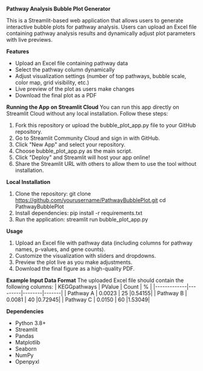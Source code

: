 **Pathway Analysis Bubble Plot Generator**

This is a Streamlit-based web application that allows users to generate interactive bubble plots for pathway analysis. 
Users can upload an Excel file containing pathway analysis results and dynamically adjust plot parameters with live previews.

**Features**
  - Upload an Excel file containing pathway data
  - Select the pathway column dynamically
  - Adjust visualization settings (number of top pathways, bubble scale, color map, grid visibility, etc.)
  - Live preview of the plot as users make changes
  - Download the final plot as a PDF

**Running the App on Streamlit Cloud**
  You can run this app directly on Streamlit Cloud without any local installation. Follow these steps:
  1. Fork this repository or upload the bubble_plot_app.py file to your GitHub repository.
  2. Go to Streamlit Community Cloud and sign in with GitHub.
  3. Click "New App" and select your repository.
  4. Choose bubble_plot_app.py as the main script.
  5. Click "Deploy" and Streamlit will host your app online!
  6. Share the Streamlit URL with others to allow them to use the tool without installation.

**Local Installation**
  1. Clone the repository:
     git clone https://github.com/yourusername/PathwayBubblePlot.git
     cd PathwayBubblePlot
  2. Install dependencies:
     pip install -r requirements.txt
  3. Run the application:
     streamlit run bubble_plot_app.py

**Usage**
  1. Upload an Excel file with pathway data (including columns for pathway names, p-values, and gene counts).
  2. Customize the visualization with sliders and dropdowns.
  3. Preview the plot live as you make adjustments.
  4. Download the final figure as a high-quality PDF.

**Example Input Data Format**
  The uploaded Excel file should contain the following columns:
  | KEGGpathways | PValue  | Count |   %   |
  |-------------|---------|--------|-------|
  | Pathway A   | 0.0023  | 25     |0.54155|
  | Pathway B   | 0.0081  | 40     |0.72945|
  | Pathway C   | 0.0150  | 60     |1.53049|

**Dependencies**
  - Python 3.8+
  - Streamlit
  - Pandas
  - Matplotlib
  - Seaborn
  - NumPy
  - Openpyxl
